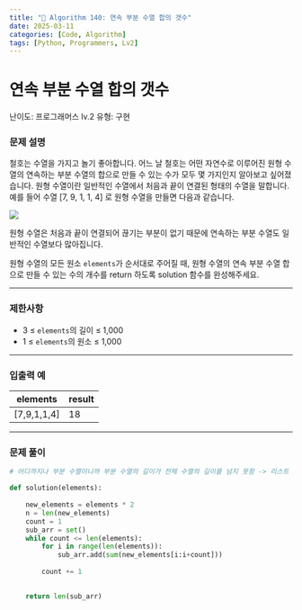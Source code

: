 ```yaml
---
title: "🧠 Algorithm 140: 연속 부분 수열 합의 갯수"
date: 2025-03-11
categories: [Code, Algorithm]
tags: [Python, Programmers, Lv2]
---
```


# 연속 부분 수열 합의 갯수

난이도: 프로그래머스 lv.2
유형: 구현

### **문제 설명**

철호는 수열을 가지고 놀기 좋아합니다. 어느 날 철호는 어떤 자연수로 이루어진 원형 수열의 연속하는 부분 수열의 합으로 만들 수 있는 수가 모두 몇 가지인지 알아보고 싶어졌습니다. 원형 수열이란 일반적인 수열에서 처음과 끝이 연결된 형태의 수열을 말합니다. 예를 들어 수열 [7, 9, 1, 1, 4] 로 원형 수열을 만들면 다음과 같습니다.

![](https://grepp-programmers.s3.ap-northeast-2.amazonaws.com/files/production/f207cd37-34dc-4cbd-96bb-83435bd6efd4/%EA%B7%B8%EB%A6%BC.png)

원형 수열은 처음과 끝이 연결되어 끊기는 부분이 없기 때문에 연속하는 부분 수열도 일반적인 수열보다 많아집니다.

원형 수열의 모든 원소 `elements`가 순서대로 주어질 때, 원형 수열의 연속 부분 수열 합으로 만들 수 있는 수의 개수를 return 하도록 solution 함수를 완성해주세요.

---

### 제한사항

- 3 ≤ `elements`의 길이 ≤ 1,000
- 1 ≤ `elements`의 원소 ≤ 1,000

---

### 입출력 예

| elements | result |
| --- | --- |
| [7,9,1,1,4] | 18 |

---

### 문제 풀이

```python
# 어디까지나 부분 수열이니까 부분 수열의 길이가 전체 수열의 길이를 넘지 못함 -> 리스트 2배로 늘려서 하면 됨

def solution(elements):
    
    new_elements = elements * 2
    n = len(new_elements)
    count = 1
    sub_arr = set()
    while count <= len(elements):
        for i in range(len(elements)):
            sub_arr.add(sum(new_elements[i:i+count]))
            
        count += 1
    

    return len(sub_arr)
```